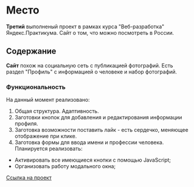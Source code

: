 # Место
**Третий** выполненый проект в рамках курса "Веб-разработка" Яндекс.Практикума. Сайт о том, что можно посмотреть в России.
## Содержание
**Сайт** похож на социальную сеть с публикацией фотографий. Есть раздел "Профиль" с информацией о человеке и набор фотографий.
### Функциональность
На данный момент реализовано:
1. Общая структура. Адаптивность.
2. Заготовки кнопок для добавления и редактирования информации профиля.
3. Заготовка возможности поставить лайк - есть сердечко, меняющее отображение при клике.
4. Заготовка формы для ввода имени и профессии человека.
Планируется реализовать:
* Активировать все имеющиеся кнопки с помощью JavaScript;
* Организовать работу модального окна;

[Ссылка на проект](https://r2u1s.github.io/mesto-project/) 